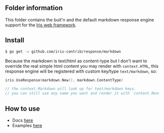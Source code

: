 ## Folder information

This folder contains the buit'n and the default markdown response engine support for the [Iris web framework](https://github.com/kataras/iris).


## Install

```sh
$ go get -u github.com/iris-contrib/response/markdown
```

Because the markdown is text/html as content-type but I don't want to override
the real simple html content you may render with `context.HTML`, this response engine
will be registered with custom key/type `text/markdown`, so:

```go
iris.UseResponse(markdown.New(), markdown.ContentType)

// the context.Markdown will look up for text/markdown keys.
// you can still use any name you want and render it with `context.Render("my custom name",...)`
```

## How to use

- Docs [here](https://kataras.gitbooks.io/iris/content/render_response.html)
- Examples [here](https://github.com/iris-contrib/examples/tree/master/response_engines)
